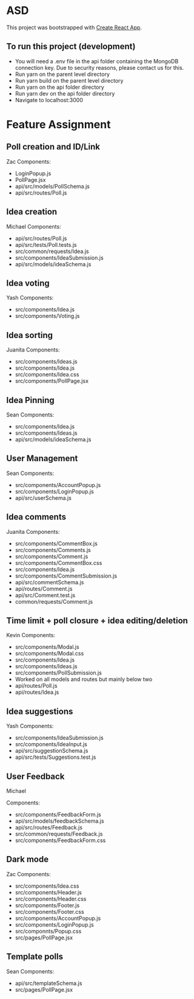# ASD

This project was bootstrapped with [Create React App](https://github.com/facebook/create-react-app).

## To run this project (development)

- You will need a .env file in the api folder containing the MongoDB connection key. Due to security reasons, please contact us for this.
- Run yarn on the parent level directory
- Run yarn build on the parent level directory
- Run yarn on the api folder directory
- Run yarn dev on the api folder directory
- Navigate to localhost:3000

# Feature Assignment

## Poll creation and ID/Link

Zac
Components:

- LoginPopup.js
- PollPage.jsx
- api/src/models/PollSchema.js
- api/src/routes/Poll.js

## Idea creation

Michael
Components:

- api/src/routes/Poll.js
- api/src/tests/Poll.tests.js
- src/common/requests/Idea.js
- src/components/IdeaSubmission.js
- api/src/models/ideaSchema.js

## Idea voting

Yash
Components:

- src/components/Idea.js
- src/components/Voting.js

## Idea sorting

Juanita
Components:

- src/components/Ideas.js
- src/components/Idea.js
- src/components/Idea.css
- src/components/PollPage.jsx

## Idea Pinning

Sean
Components:

- src/components/Idea.js
- src/components/Ideas.js
- api/src/models/ideaSchema.js

## User Management

Sean
Components:

- src/components/AccountPopup.js
- src/components/LoginPopup.js
- api/src/userSchema.js

## Idea comments

Juanita
Components:

- src/components/CommentBox.js
- src/components/Comments.js
- src/components/Comment.js
- src/components/CommentBox.css
- src/components/Idea.js
- src/components/CommentSubmission.js
- api/src/commentSchema.js
- api/routes/Comment.js
- api/src/Comment.test.js
- common/requests/Comment.js

## Time limit + poll closure + idea editing/deletion

Kevin
Components:

- src/components/Modal.js
- src/components/Modal.css
- src/components/Idea.js
- src/components/Ideas.js
- src/components/PollSubmission.js
- Worked on all models and routes but mainly below two
- api/routes/Poll.js
- api/routes/Idea.js

## Idea suggestions

Yash
Components:

- src/components/IdeaSubmission.js
- src/components/IdeaInput.js
- api/src/suggestionSchema.js
- api/src/tests/Suggestions.test.js

## User Feedback

Michael

Components:

- src/components/FeedbackForm.js
- api/src/models/feedbackSchema.js
- api/src/routes/Feedback.js
- src/common/requests/Feedback.js
- src/components/FeedbackForm.css

## Dark mode

Zac
Components:

- src/components/Idea.css
- src/components/Header.js
- src/components/Header.css
- src/components/Footer.js
- src/components/Footer.css
- src/components/AccountPopup.js
- src/components/LoginPopup.js
- src/componnts/Popup.css
- src/pages/PollPage.jsx

## Template polls

Sean
Components:

- api/src/templateSchema.js
- src/pages/PollPage.jsx
